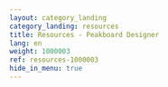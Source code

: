 ```yaml
---
layout: category_landing
category_landing: resources
title: Resources - Peakboard Designer
lang: en
weight: 1000003
ref: resources-1000003
hide_in_menu: true
---
```

